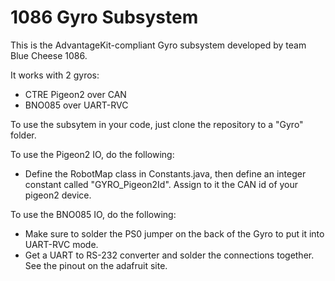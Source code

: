 # 1086 Gyro Subsystem
This is the AdvantageKit-compliant Gyro subsystem developed by team Blue Cheese 1086.

It works with 2 gyros:  
* CTRE Pigeon2 over CAN  
* BNO085 over UART-RVC

To use the subsytem in your code, just clone the repository to a "Gyro" folder.

To use the Pigeon2 IO, do the following:  
* Define the RobotMap class in Constants.java, then define an integer constant called "GYRO_Pigeon2Id".  Assign to it the CAN id of your pigeon2 device.

To use the BNO085 IO, do the following:  
* Make sure to solder the PS0 jumper on the back of the Gyro to put it into UART-RVC mode.  
* Get a UART to RS-232 converter and solder the connections together.  See the pinout on the adafruit site.  
